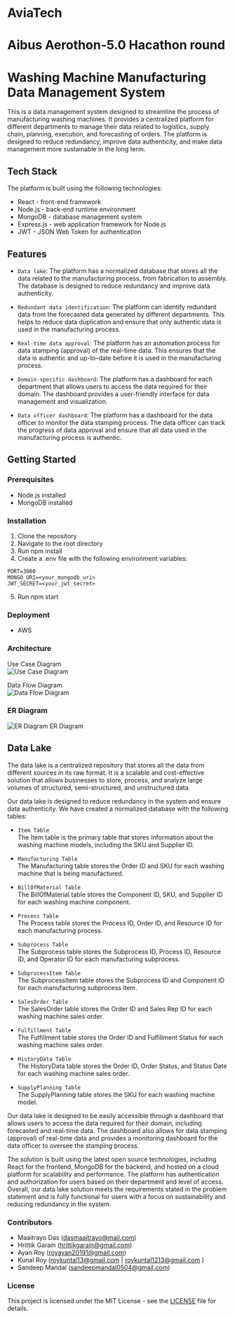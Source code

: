 # AviaTech
# Aibus Aerothon-5.0 Hacathon round
# Washing Machine Manufacturing Data Management System
This is a data management system designed to streamline the process of manufacturing washing machines. It provides a centralized platform for different departments to manage their data related to logistics, supply chain, planning, execution, and forecasting of orders. The platform is designed to reduce redundancy, improve data authenticity, and make data management more sustainable in the long term.

## Tech Stack
The platform is built using the following technologies:

- React - front-end framework
- Node.js - back-end runtime environment
- MongoDB - database management system
- Express.js - web application framework for Node.js
- JWT - JSON Web Token for authentication

## Features
- `Data lake`: The platform has a normalized database that stores all the data related to the manufacturing process, from fabrication to assembly. The database is designed to reduce redundancy and improve data authenticity.

- `Redundant data identification`: The platform can identify redundant data from the forecasted data generated by different departments. This helps to reduce data duplication and ensure that only authentic data is used in the manufacturing process.

- `Real-time data approval`: The platform has an automation process for data stamping (approval) of the real-time data. This ensures that the data is authentic and up-to-date before it is used in the manufacturing process.

- `Domain-specific dashboard`: The platform has a dashboard for each department that allows users to access the data required for their domain. The dashboard provides a user-friendly interface for data management and visualization.

- `Data officer dashboard`: The platform has a dashboard for the data officer to monitor the data stamping process. The data officer can track the progress of data approval and ensure that all data used in the manufacturing process is authentic.

## Getting Started
### Prerequisites
- Node.js installed
- MongoDB installed

### Installation
1. Clone the repository
2. Navigate to the root directory
3. Run npm install
4. Create a .env file with the following environment variables:
```
PORT=3000
MONGO_URI=<your_mongodb_uri>
JWT_SECRET=<your_jwt_secret>
```
5. Run npm start

### Deployment
- AWS

### Architecture
Use Case Diagram\
![Use Case Diagram](Diagram/useCaseDiagram.png)

Data Flow Diagram\
![Data Flow Diagram](Diagram/DataFlowDiagram.png)

### ER Diagram
![ER Diagram](Diagram/ER_diagram_page-0001.jpg)
ER Diagram

## Data Lake
The data lake is a centralized repository that stores all the data from different sources in its raw format. It is a scalable and cost-effective solution that allows businesses to store, process, and analyze large volumes of structured, semi-structured, and unstructured data.

Our data lake is designed to reduce redundancy in the system and ensure data authenticity. We have created a normalized database with the following tables:

- `Item Table`\
The Item table is the primary table that stores information about the washing machine models, including the SKU and Supplier ID.

- `Manufacturing Table`\
The Manufacturing table stores the Order ID and SKU for each washing machine that is being manufactured.

- `BillOfMaterial Table`\
The BillOfMaterial table stores the Component ID, SKU, and Supplier ID for each washing machine component.

- `Process Table`\
The Process table stores the Process ID, Order ID, and Resource ID for each manufacturing process.

- `Subprocess Table`\
The Subprocess table stores the Subprocess ID, Process ID, Resource ID, and Operator ID for each manufacturing subprocess.

- `SubprocessItem Table`\
The SubprocessItem table stores the Subprocess ID and Component ID for each manufacturing subprocess item.

- `SalesOrder Table`\
The SalesOrder table stores the Order ID and Sales Rep ID for each washing machine sales order.

- `Fulfillment Table`\
The Fulfillment table stores the Order ID and Fulfillment Status for each washing machine sales order.

- `HistoryData Table`\
The HistoryData table stores the Order ID, Order Status, and Status Date for each washing machine sales order.

- `SupplyPlanning Table`\
The SupplyPlanning table stores the SKU for each washing machine model.

Our data lake is designed to be easily accessible through a dashboard that allows users to access the data required for their domain, including forecasted and real-time data. The dashboard also allows for data stamping (approval) of real-time data and provides a monitoring dashboard for the data officer to oversee the stamping process.

The solution is built using the latest open source technologies, including React for the frontend, MongoDB for the backend, and hosted on a cloud platform for scalability and performance. The platform has authentication and authorization for users based on their department and level of access. Overall, our data lake solution meets the requirements stated in the problem statement and is fully functional for users with a focus on sustainability and reducing redundancy in the system.

### Contributors
- Maaitrayo Das (dasmaaitrayo@mail.com)
- Hrittik Garain (hrittikgarain@gmail.com)
- Ayan Roy (royayan20191@gmail.com)
- Kunal Roy (roykuntal13@gmail.com | roykuntal1213@gmail.com )
- Sandeep Mandal (sandeepmandal0504@gmail.com)

### License
This project is licensed under the MIT License - see the [LICENSE](https://github.com/Maaitrayo/AviaTech-Airbus-Hackathon/blob/main/LICENSE) file for details.






